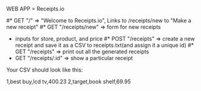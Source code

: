 WEB APP = Receipts.io

#* GET "/" => "Welcome to Receipts.io", Links to /receipts/new to "Make a new receipt"
#* GET "/receipts/new" => form for new receipts
  * inputs for store, product, and price
#* POST "/receipts" => create a new receipt and save it as a CSV to receipts.txt(and assign it a unique id)
#* GET "/receipts" => print out all the generated receipts
* GET "/receipts/:id" => show a particular receipt

Your CSV should look like this:

1,best buy,lcd tv,400.23
2,target,book shelf,69.95
